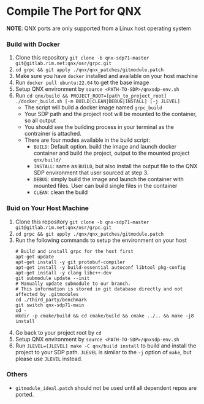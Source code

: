 # Compile The Port for QNX
**NOTE**: QNX ports are only supported from a Linux host operating system

### Build with Docker
1. Clone this repository `git clone -b qnx-sdp71-master git@gitlab.rim.net:qnx/osr/grpc.git`
2. `cd grpc && git apply ./qnx/qnx_patches/gitmodule.patch`
3. Make sure you have `docker` installed and available on your host machine
4. Run `docker pull ubuntu:22.04` to get the base image
5. Setup QNX environment by `source <PATH-TO-SDP>/qnxsdp-env.sh`
6. Run `cd qnx/build && PROJECT_ROOT=[path_to_project_root] ./docker_build.sh [-m BUILD|CLEAN|DEBUG|INSTALL] [-j JLEVEL]`
   * The script will build a docker image named `grpc_build`
   * Your SDP path and the project root will be mounted to the container, so all output
   * You should see the building process in your terminal as the contrainer is attached.
   * There are four modes available in the build script:
     * `BUILD`: Default option. build the image and launch docker container and build the project, output to the mounted project `qnx/build/`
     * `INSTALL`: same as `BUILD`, but also install the output file to the QNX SDP environment that user sourced at step 3.
     * `DEBUG`: simply build the image and launch the container with mounted files. User can build single files in the container
     * `CLEAN`: clean the build

### Buid on Your Host Machine
1. Clone this repository `git clone -b qnx-sdp71-master git@gitlab.rim.net:qnx/osr/grpc.git`
2. `cd grpc && git apply ./qnx/qnx_patches/gitmodule.patch`
3. Run the following commands to setup the environment on your host
    ```
    # Build and install grpc for the host first
    apt-get update
    apt-get install -y git protobuf-compiler
    apt-get install -y build-essential autoconf libtool pkg-config
    apt-get install -y clang libc++-dev
    git submodule update --init
    # Manually update submodule to our branch.
    # This information is stored in git database directly and not affected by .gitmodules
    cd ./third_party/benchmark
    git switch qnx-sdp71-main
    cd -
    mkdir -p cmake/build && cd cmake/build && cmake ../.. && make -j8 install
    ```
4. Go back to your project root by `cd`
5. Setup QNX environment by `source <PATH-TO-SDP>/qnxsdp-env.sh`
6. Run `JLEVEL=[JLEVEL] make -C qnx/build install` to build and install the project to your SDP path. `JLEVEL` is similar to the `-j` option of `make`, but please use `JLEVEL` instead.

### Others
* `gitmodule_ideal.patch` should not be used until all dependent repos are ported.